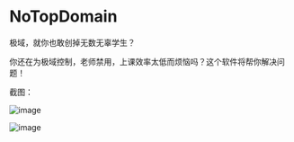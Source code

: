 # NoTopDomain

极域，就你也敢创掉无数无辜学生？

你还在为极域控制，老师禁用，上课效率太低而烦恼吗？这个软件将帮你解决问题！

截图：

![image](https://github.com/LYXOfficial/NoTopDomain/assets/66897357/cf982cf0-d431-4785-b4d4-91eca44bbc22)

![image](https://github.com/LYXOfficial/NoTopDomain/assets/66897357/8c5c7920-3c30-45e5-bbed-f42989c9e283)
